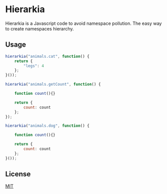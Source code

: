 # Hierarkia

Hierarkia is a Javascript code to avoid namespace pollution. The easy way to create namespaces hierarchy.

## Usage


```javascript
hierarkia("animals.cat", function() {
    return {
        "legs": 4
    };
}());

hierarkia("animals.getCount", function() {

    function count(){}

    return {
        count: count
    };
});

hierarkia("animals.dog", function() {

    function count(){}

    return {
        count: count
    };
}());
```

## License
[MIT](https://choosealicense.com/licenses/mit/)
